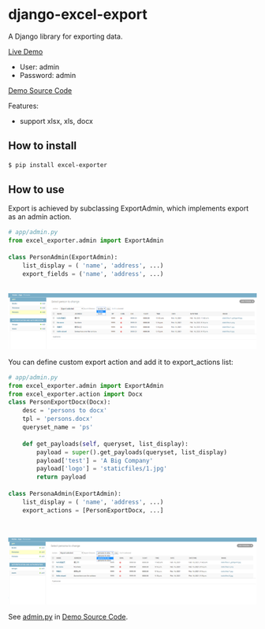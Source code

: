 
# django-excel-export

A Django library for exporting data.

[Live Demo](https://tranquil-tundra-83829.herokuapp.com/)  
-  User: admin
-  Password: admin   

[Demo Source Code]()

Features:

- support xlsx, xls, docx

## How to install

```sh
$ pip install excel-exporter
```


## How to use

Export is achieved by subclassing ExportAdmin, which implements export as an admin action.

```python
# app/admin.py
from excel_exporter.admin import ExportAdmin

class PersonAdmin(ExportAdmin):
    list_display = ( 'name', 'address', ...)
    export_fields = ('name', 'address', ...)
    
```
![avatar](./images/person_export.png)

You can define custom export action and add it to export_actions list:

```python
# app/admin.py
from excel_exporter.admin import ExportAdmin
from excel_exporter.action import Docx
class PersonExportDocx(Docx):
    desc = 'persons to docx'
    tpl = 'persons.docx'
    queryset_name = 'ps'

    def get_payloads(self, queryset, list_display):
        payload = super().get_payloads(queryset, list_display)
        payload['test'] = 'A Big Company'
        payload['logo'] = 'staticfiles/1.jpg'
        return payload

class PersonaAdmin(ExportAdmin):
    list_display = ( 'name', 'address', ...)
    export_actions = [PersonExportDocx, ...] 

    
```
![avatar](./images/person_export2.png)

See [admin.py](https://github.com/zhangyu836/django-excel-export-demo/blob/main/demo/app/admin.py) in [Demo Source Code](https://github.com/zhangyu836/django-excel-export-demo).
